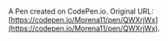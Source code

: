 # 

A Pen created on CodePen.io. Original URL: [https://codepen.io/Morena11/pen/QWXrjWx](https://codepen.io/Morena11/pen/QWXrjWx).

